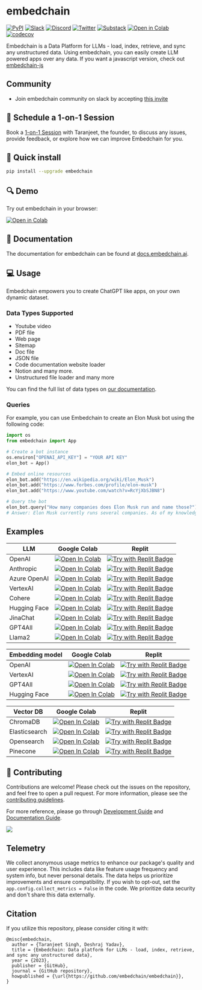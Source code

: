# embedchain

[![PyPI](https://img.shields.io/pypi/v/embedchain)](https://pypi.org/project/embedchain/)
[![Slack](https://img.shields.io/badge/slack-embedchain-brightgreen.svg?logo=slack)](https://join.slack.com/t/embedchain/shared_invite/zt-22uwz3c46-Zg7cIh5rOBteT_xe1jwLDw)
[![Discord](https://dcbadge.vercel.app/api/server/6PzXDgEjG5?style=flat)](https://discord.gg/CUU9FPhRNt)
[![Twitter](https://img.shields.io/twitter/follow/embedchain)](https://twitter.com/embedchain)
[![Substack](https://img.shields.io/badge/Substack-%23006f5c.svg?logo=substack)](https://embedchain.substack.com/)
[![Open in Colab](https://camo.githubusercontent.com/84f0493939e0c4de4e6dbe113251b4bfb5353e57134ffd9fcab6b8714514d4d1/68747470733a2f2f636f6c61622e72657365617263682e676f6f676c652e636f6d2f6173736574732f636f6c61622d62616467652e737667)](https://colab.research.google.com/drive/138lMWhENGeEu7Q1-6lNbNTHGLZXBBz_B?usp=sharing)
[![codecov](https://codecov.io/gh/embedchain/embedchain/graph/badge.svg?token=EMRRHZXW1Q)](https://codecov.io/gh/embedchain/embedchain)

Embedchain is a Data Platform for LLMs - load, index, retrieve, and sync any unstructured data. Using embedchain, you can easily create LLM powered apps over any data. If you want a javascript version, check out [embedchain-js](https://github.com/embedchain/embedchain/tree/main/embedchain-js)

## Community

* Join embedchain community on slack by accepting [this invite](https://join.slack.com/t/embedchain/shared_invite/zt-22uwz3c46-Zg7cIh5rOBteT_xe1jwLDw)

## 🤝 Schedule a 1-on-1 Session

Book a [1-on-1 Session](https://cal.com/taranjeetio/ec) with Taranjeet, the founder, to discuss any issues, provide feedback, or explore how we can improve Embedchain for you.

## 🔧 Quick install

```bash
pip install --upgrade embedchain
```

## 🔍 Demo

Try out embedchain in your browser:

[![Open in Colab](https://camo.githubusercontent.com/84f0493939e0c4de4e6dbe113251b4bfb5353e57134ffd9fcab6b8714514d4d1/68747470733a2f2f636f6c61622e72657365617263682e676f6f676c652e636f6d2f6173736574732f636f6c61622d62616467652e737667)](https://colab.research.google.com/drive/17ON1LPonnXAtLaZEebnOktstB_1cJJmh?usp=sharing)

## 📖 Documentation

The documentation for embedchain can be found at [docs.embedchain.ai](https://docs.embedchain.ai).

## 💻 Usage

Embedchain empowers you to create ChatGPT like apps, on your own dynamic dataset.

### Data Types Supported

* Youtube video
* PDF file
* Web page
* Sitemap
* Doc file
* JSON file
* Code documentation website loader
* Notion and many more.
* Unstructured file loader and many more

You can find the full list of data types on [our documentation](https://docs.embedchain.ai/data-sources/csv).

### Queries

For example, you can use Embedchain to create an Elon Musk bot using the following code:

```python
import os
from embedchain import App

# Create a bot instance
os.environ["OPENAI_API_KEY"] = "YOUR API KEY"
elon_bot = App()

# Embed online resources
elon_bot.add("https://en.wikipedia.org/wiki/Elon_Musk")
elon_bot.add("https://www.forbes.com/profile/elon-musk")
elon_bot.add("https://www.youtube.com/watch?v=RcYjXbSJBN8")

# Query the bot
elon_bot.query("How many companies does Elon Musk run and name those?")
# Answer: Elon Musk currently runs several companies. As of my knowledge, he is the CEO and lead designer of SpaceX, the CEO and product architect of Tesla, Inc., the CEO and founder of Neuralink, and the CEO and founder of The Boring Company. However, please note that this information may change over time, so it's always good to verify the latest updates.
```

## Examples

| LLM          | Google Colab  | Replit   |
|--------------|---------------|----------|
| OpenAI       | [![Open In Colab](https://colab.research.google.com/assets/colab-badge.svg)](https://colab.research.google.com/github/embedchain/embedchain/blob/main/notebooks/openai.ipynb)           | [![Try with Replit Badge](https://replit.com/badge?caption=Try%20with%20Replit&variant=small)](https://replit.com/@taranjeetio/openai)      |
| Anthropic    | [![Open In Colab](https://colab.research.google.com/assets/colab-badge.svg)](https://colab.research.google.com/github/embedchain/embedchain/blob/main/notebooks/anthropic.ipynb)        | [![Try with Replit Badge](https://replit.com/badge?caption=Try%20with%20Replit&variant=small)](https://replit.com/@taranjeetio/anthropic)   |
| Azure OpenAI | [![Open In Colab](https://colab.research.google.com/assets/colab-badge.svg)](https://colab.research.google.com/github/embedchain/embedchain/blob/main/notebooks/azure-openai.ipynb)     | [![Try with Replit Badge](https://replit.com/badge?caption=Try%20with%20Replit&variant=small)](https://replit.com/@taranjeetio/azureopenai) |
| VertexAI     | [![Open In Colab](https://colab.research.google.com/assets/colab-badge.svg)](https://colab.research.google.com/github/embedchain/embedchain/blob/main/notebooks/vertex_ai.ipynb)        | [![Try with Replit Badge](https://replit.com/badge?caption=Try%20with%20Replit&variant=small)](https://replit.com/@taranjeetio/vertexai)    |
| Cohere       | [![Open In Colab](https://colab.research.google.com/assets/colab-badge.svg)](https://colab.research.google.com/github/embedchain/embedchain/blob/main/notebooks/cohere.ipynb)           | [![Try with Replit Badge](https://replit.com/badge?caption=Try%20with%20Replit&variant=small)](https://replit.com/@taranjeetio/cohere)      |
| Hugging Face | [![Open In Colab](https://colab.research.google.com/assets/colab-badge.svg)](https://colab.research.google.com/github/embedchain/embedchain/blob/main/notebooks/hugging_face_hub.ipynb) | [![Try with Replit Badge](https://replit.com/badge?caption=Try%20with%20Replit&variant=small)](https://replit.com/@taranjeetio/huggingface) |
| JinaChat     | [![Open In Colab](https://colab.research.google.com/assets/colab-badge.svg)](https://colab.research.google.com/github/embedchain/embedchain/blob/main/notebooks/jina.ipynb)             | [![Try with Replit Badge](https://replit.com/badge?caption=Try%20with%20Replit&variant=small)](https://replit.com/@taranjeetio/jina)        |
| GPT4All      | [![Open In Colab](https://colab.research.google.com/assets/colab-badge.svg)](https://colab.research.google.com/github/embedchain/embedchain/blob/main/notebooks/gpt4all.ipynb)          | [![Try with Replit Badge](https://replit.com/badge?caption=Try%20with%20Replit&variant=small)](https://replit.com/@taranjeetio/gpt4all)     |
| Llama2       | [![Open In Colab](https://colab.research.google.com/assets/colab-badge.svg)](https://colab.research.google.com/github/embedchain/embedchain/blob/main/notebooks/llama2.ipynb)           | [![Try with Replit Badge](https://replit.com/badge?caption=Try%20with%20Replit&variant=small)](https://replit.com/@taranjeetio/llama2)      |

| Embedding model     | Google Colab                                                                                                                                                                            | Replit                                                                                                                        |
| ------------ | --------------------------------------------------------------------------------------------------------------------------------------------------------------------------------------- | ----------------------------------------------------------------------------------------------------------------------------- |
| OpenAI       | [![Open In Colab](https://colab.research.google.com/assets/colab-badge.svg)](https://colab.research.google.com/github/embedchain/embedchain/blob/main/notebooks/openai.ipynb)           | [![Try with Replit Badge](https://replit.com/badge?caption=Try%20with%20Replit&variant=small)](https://replit.com/@taranjeetio/openai)      |
| VertexAI     | [![Open In Colab](https://colab.research.google.com/assets/colab-badge.svg)](https://colab.research.google.com/github/embedchain/embedchain/blob/main/notebooks/vertex_ai.ipynb)        | [![Try with Replit Badge](https://replit.com/badge?caption=Try%20with%20Replit&variant=small)](https://replit.com/@taranjeetio/vertexai)    |
| GPT4All      | [![Open In Colab](https://colab.research.google.com/assets/colab-badge.svg)](https://colab.research.google.com/github/embedchain/embedchain/blob/main/notebooks/gpt4all.ipynb)          | [![Try with Replit Badge](https://replit.com/badge?caption=Try%20with%20Replit&variant=small)](https://replit.com/@taranjeetio/gpt4all)     |
| Hugging Face | [![Open In Colab](https://colab.research.google.com/assets/colab-badge.svg)](https://colab.research.google.com/github/embedchain/embedchain/blob/main/notebooks/hugging_face_hub.ipynb) | [![Try with Replit Badge](https://replit.com/badge?caption=Try%20with%20Replit&variant=small)](https://replit.com/@taranjeetio/huggingface) |

| Vector DB     | Google Colab                                                                                                                                                                         | Replit                                                                                                                          |
| ------------- | ------------------------------------------------------------------------------------------------------------------------------------------------------------------------------------ | ------------------------------------------------------------------------------------------------------------------------------- |
| ChromaDB      | [![Open In Colab](https://colab.research.google.com/assets/colab-badge.svg)](https://colab.research.google.com/github/embedchain/embedchain/blob/main/notebooks/chromadb.ipynb)      | [![Try with Replit Badge](https://replit.com/badge?caption=Try%20with%20Replit&variant=small)](https://replit.com/@taranjeetio/chromadb)      |
| Elasticsearch | [![Open In Colab](https://colab.research.google.com/assets/colab-badge.svg)](https://colab.research.google.com/github/embedchain/embedchain/blob/main/notebooks/elasticsearch.ipynb) | [![Try with Replit Badge](https://replit.com/badge?caption=Try%20with%20Replit&variant=small)](https://replit.com/@taranjeetio/elasticsearch) |
| Opensearch    | [![Open In Colab](https://colab.research.google.com/assets/colab-badge.svg)](https://colab.research.google.com/github/embedchain/embedchain/blob/main/notebooks/opensearch.ipynb)    | [![Try with Replit Badge](https://replit.com/badge?caption=Try%20with%20Replit&variant=small)](https://replit.com/@taranjeetio/opensearch)    |
| Pinecone      | [![Open In Colab](https://colab.research.google.com/assets/colab-badge.svg)](https://colab.research.google.com/github/embedchain/embedchain/blob/main/notebooks/pinecone.ipynb)      | [![Try with Replit Badge](https://replit.com/badge?caption=Try%20with%20Replit&variant=small)](https://replit.com/@taranjeetio/pinecone)      |

## 🤝 Contributing

Contributions are welcome! Please check out the issues on the repository, and feel free to open a pull request.
For more information, please see the [contributing guidelines](CONTRIBUTING.md).

For more reference, please go through [Development Guide](https://docs.embedchain.ai/contribution/dev) and [Documentation Guide](https://docs.embedchain.ai/contribution/docs).

<a href="https://github.com/embedchain/embedchain/graphs/contributors">
  <img src="https://contrib.rocks/image?repo=embedchain/embedchain" />
</a>

## Telemetry

We collect anonymous usage metrics to enhance our package's quality and user experience. This includes data like feature usage frequency and system info, but never personal details. The data helps us prioritize improvements and ensure compatibility. If you wish to opt-out, set the `app.config.collect_metrics = False` in the code. We prioritize data security and don't share this data externally.

## Citation

If you utilize this repository, please consider citing it with:

```
@misc{embedchain,
  author = {Taranjeet Singh, Deshraj Yadav},
  title = {Embedchain: Data platform for LLMs - load, index, retrieve, and sync any unstructured data},
  year = {2023},
  publisher = {GitHub},
  journal = {GitHub repository},
  howpublished = {\url{https://github.com/embedchain/embedchain}},
}
```
